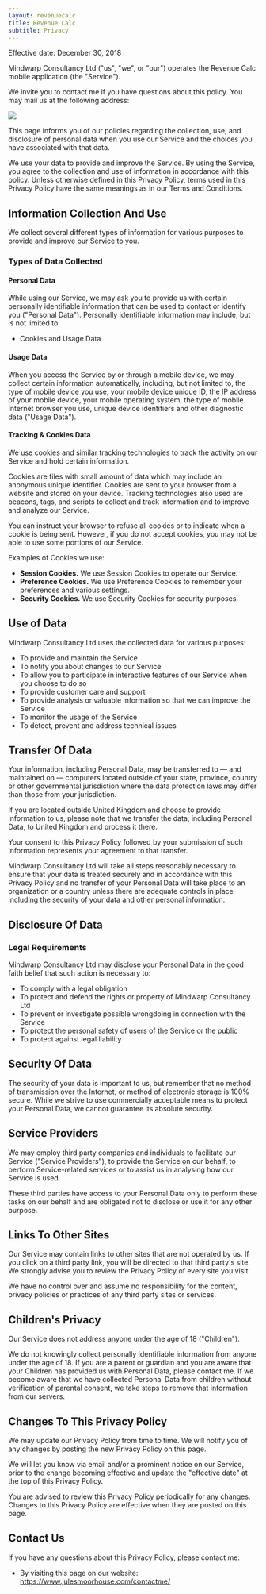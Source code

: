 ```yaml
---
layout: revenuecalc
title: Revenue Calc
subtitle: Privacy
---
```


<div class="well">

Effective date: December 30, 2018

Mindwarp Consultancy Ltd ("us", "we", or "our") operates the Revenue Calc mobile application (the "Service").

We invite you to contact me if you have questions about this policy. You may mail us at the following address:

<div class="container-table">
	<img src="{{ site.baseurl }}/static/img/mcl-info.png"/>
</div>

This page informs you of our policies regarding the collection, use, and disclosure of personal data when you use our Service and the choices you have associated with that data.

We use your data to provide and improve the Service. By using the Service, you agree to the collection and use of information in accordance with this policy. Unless otherwise defined in this Privacy Policy, terms used in this Privacy Policy have the same meanings as in our Terms and Conditions.
<h2>Information Collection And Use</h2>
We collect several different types of information for various purposes to provide and improve our Service to you.
<h3>Types of Data Collected</h3>
<h4>Personal Data</h4>
While using our Service, we may ask you to provide us with certain personally identifiable information that can be used to contact or identify you ("Personal Data"). Personally identifiable information may include, but is not limited to:
<ul>
 	<li>Cookies and Usage Data</li>
</ul>
<h4>Usage Data</h4>
When you access the Service by or through a mobile device, we may collect certain information automatically, including, but not limited to, the type of mobile device you use, your mobile device unique ID, the IP address of your mobile device, your mobile operating system, the type of mobile Internet browser you use, unique device identifiers and other diagnostic data ("Usage Data").
<h4>Tracking &amp; Cookies Data</h4>
We use cookies and similar tracking technologies to track the activity on our Service and hold certain information.

Cookies are files with small amount of data which may include an anonymous unique identifier. Cookies are sent to your browser from a website and stored on your device. Tracking technologies also used are beacons, tags, and scripts to collect and track information and to improve and analyze our Service.

You can instruct your browser to refuse all cookies or to indicate when a cookie is being sent. However, if you do not accept cookies, you may not be able to use some portions of our Service.

Examples of Cookies we use:
<ul>
 	<li><strong>Session Cookies.</strong> We use Session Cookies to operate our Service.</li>
 	<li><strong>Preference Cookies.</strong> We use Preference Cookies to remember your preferences and various settings.</li>
 	<li><strong>Security Cookies.</strong> We use Security Cookies for security purposes.</li>
</ul>
<h2>Use of Data</h2>
Mindwarp Consultancy Ltd uses the collected data for various purposes:
<ul>
 	<li>To provide and maintain the Service</li>
 	<li>To notify you about changes to our Service</li>
 	<li>To allow you to participate in interactive features of our Service when you choose to do so</li>
 	<li>To provide customer care and support</li>
 	<li>To provide analysis or valuable information so that we can improve the Service</li>
 	<li>To monitor the usage of the Service</li>
 	<li>To detect, prevent and address technical issues</li>
</ul>
<h2>Transfer Of Data</h2>
Your information, including Personal Data, may be transferred to — and maintained on — computers located outside of your state, province, country or other governmental jurisdiction where the data protection laws may differ than those from your jurisdiction.

If you are located outside United Kingdom and choose to provide information to us, please note that we transfer the data, including Personal Data, to United Kingdom and process it there.

Your consent to this Privacy Policy followed by your submission of such information represents your agreement to that transfer.

Mindwarp Consultancy Ltd will take all steps reasonably necessary to ensure that your data is treated securely and in accordance with this Privacy Policy and no transfer of your Personal Data will take place to an organization or a country unless there are adequate controls in place including the security of your data and other personal information.
<h2>Disclosure Of Data</h2>
<h3>Legal Requirements</h3>
Mindwarp Consultancy Ltd may disclose your Personal Data in the good faith belief that such action is necessary to:
<ul>
 	<li>To comply with a legal obligation</li>
 	<li>To protect and defend the rights or property of Mindwarp Consultancy Ltd</li>
 	<li>To prevent or investigate possible wrongdoing in connection with the Service</li>
 	<li>To protect the personal safety of users of the Service or the public</li>
 	<li>To protect against legal liability</li>
</ul>
<h2>Security Of Data</h2>
The security of your data is important to us, but remember that no method of transmission over the Internet, or method of electronic storage is 100% secure. While we strive to use commercially acceptable means to protect your Personal Data, we cannot guarantee its absolute security.
<h2>Service Providers</h2>
We may employ third party companies and individuals to facilitate our Service ("Service Providers"), to provide the Service on our behalf, to perform Service-related services or to assist us in analysing how our Service is used.

These third parties have access to your Personal Data only to perform these tasks on our behalf and are obligated not to disclose or use it for any other purpose.
<h2>Links To Other Sites</h2>
Our Service may contain links to other sites that are not operated by us. If you click on a third party link, you will be directed to that third party's site. We strongly advise you to review the Privacy Policy of every site you visit.

We have no control over and assume no responsibility for the content, privacy policies or practices of any third party sites or services.
<h2>Children's Privacy</h2>
Our Service does not address anyone under the age of 18 ("Children").

We do not knowingly collect personally identifiable information from anyone under the age of 18. If you are a parent or guardian and you are aware that your Children has provided us with Personal Data, please contact me. If we become aware that we have collected Personal Data from children without verification of parental consent, we take steps to remove that information from our servers.
<h2>Changes To This Privacy Policy</h2>
We may update our Privacy Policy from time to time. We will notify you of any changes by posting the new Privacy Policy on this page.

We will let you know via email and/or a prominent notice on our Service, prior to the change becoming effective and update the "effective date" at the top of this Privacy Policy.

You are advised to review this Privacy Policy periodically for any changes. Changes to this Privacy Policy are effective when they are posted on this page.
<h2>Contact Us</h2>
If you have any questions about this Privacy Policy, please contact me:
<ul>
 	<li>By visiting this page on our website: <a href="https://www.julesmoorhouse.com/contactme/" rel="external nofollow noopener" target="_blank">https://www.julesmoorhouse.com/contactme/</a></li>
</ul>

</div>